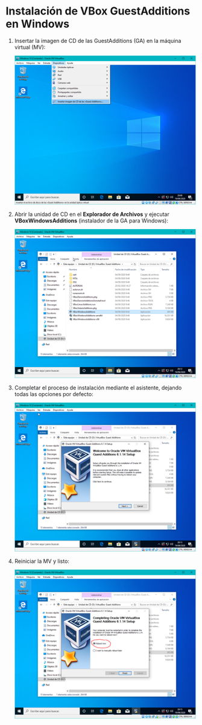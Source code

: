 # Instalación de VBox GuestAdditions en Windows

1. Insertar la imagen de CD de las GuestAdditions (GA) en la máquina virtual (MV):

	![](screenshot01.png)

2. Abrir la unidad de CD en el **Explorador de Archivos** y ejecutar **VBoxWindowsAdditions** (instalador de la GA para Windows):

	![](screenshot02.png)

3. Completar el proceso de instalación mediante el asistente, dejando todas las opciones por defecto:

	![](screenshot03.png)

4. Reiniciar la MV y listo:

	![](screenshot04.png)
